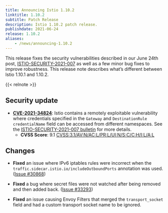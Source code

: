 ```yaml
---
title: Announcing Istio 1.10.2
linktitle: 1.10.2
subtitle: Patch Release
description: Istio 1.10.2 patch release.
publishdate: 2021-06-24
release: 1.10.2
aliases:
    - /news/announcing-1.10.2
---
```


This release fixes the security vulnerabilities described in our June 24th post, [ISTIO-SECURITY-2021-007](/pt-br/news/security/istio-security-2021-007) as
well as a few minor bug fixes to improve robustness. This release note describes what’s different between Istio 1.10.1 and 1.10.2.

{{< relnote >}}

## Security update

- __[CVE-2021-34824](https://cve.mitre.org/cgi-bin/cvename.cgi?name=CVE-2021-34824)__:
Istio contains a remotely exploitable vulnerability where credentials specified in the `Gateway` and `DestinationRule` `credentialName` field can be accessed from different namespaces. See the [ISTIO-SECURITY-2021-007 bulletin](/pt-br/news/security/istio-security-2021-007) for more details.
    - __CVSS Score__: 9.1 [CVSS:3.1/AV:N/AC:L/PR:L/UI:N/S:C/C:H/I:L/A:L](https://www.first.org/cvss/calculator/3.1#CVSS:3.1/AV:N/AC:L/PR:L/UI:N/S:C/C:H/I:L/A:L)

## Changes

- **Fixed** an issue where IPv6 iptables rules were incorrect when the `traffic.sidecar.istio.io/includeOutboundPorts` annotation was used. ([Issue #30868](https://github.com/istio/istio/issues/30868))

- **Fixed** a bug where secret files were not watched after being removed and then added back. ([Issue #33293](https://github.com/istio/istio/issues/33293))

- **Fixed** an issue causing Envoy Filters that merged the `transport_socket` field and had a custom transport socket name to be ignored.
